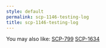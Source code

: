 ```yaml
---
style: default
permalink: scp-1146-testing-log
title: scp-1146-testing-log
---
```

You may also like:
[SCP-799](http://scp-wiki.net/scp-799)
[SCP-1634](http://scp-wiki.net/scp-1634)
